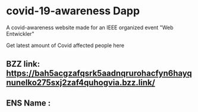 # covid-19-awareness Dapp
A covid-awareness website made for an IEEE organized event "Web Entwickler" 

Get latest amount of Covid affected people here
 ## BZZ link: https://bah5acgzafqsrk5aadnqrurohacfyn6hayqnunelko275sxj2zaf4quhogvia.bzz.link/
 ## ENS Name :
